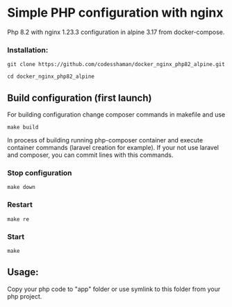 # Simple PHP configuration with nginx

Php 8.2 with nginx 1.23.3 configuration in alpine 3.17 from docker-compose.

### Installation:

``git clone https://github.com/codesshaman/docker_nginx_php82_alpine.git``

``cd docker_nginx_php82_alpine``

## Build configuration (first launch)

For building configuration change composer commands in makefile and use

``make build``

In process of building running php-composer container and execute container commands (laravel creation for example). If your not use laravel and composer, you can commit lines with this commands.

### Stop configuration

``make down``

### Restart

``make re``

### Start

``make``

## Usage:

Copy your php code to "app" folder or use symlink to this folder from your php project.